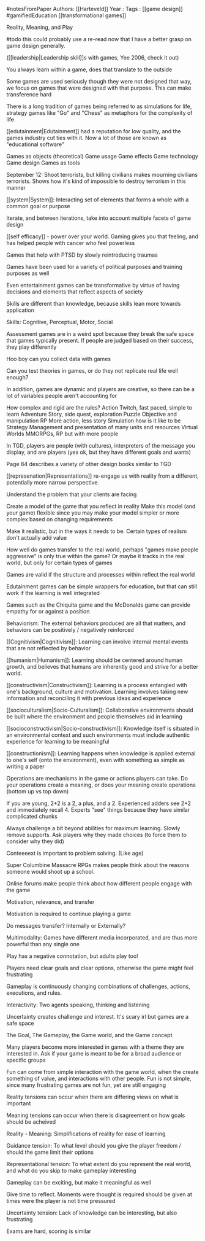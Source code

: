 #notesFromPaper
Authors: [[Harteveld]]
Year   :
Tags   : [[game design]] #gamifiedEducation [[transformational games]]

Reality, Meaning, and Play

#todo this could probably use a re-read now that I have a better grasp on game design generally.

([[leadership|Leadership skill]]s with games, Yee 2006, check it out)

You always learn within a game, does that translate to the outside

Some games are used seriously though they were not designed that way, we focus on games that were designed with that purpose. This can make transference hard

There is a long tradition of games being referred to as simulations for life, strategy games like "Go" and "Chess" as metaphors for the complexity of life

[[edutainment|Edutainment]] had a reputation for low quality, and the games industry cut ties with it. Now a lot of those are known as "educational software"

Games as objects (theoretical)
Game usage
Game effects
Game technology
Game design
Games as tools

September 12: Shoot terrorists, but killing civilians makes mourning civilians terrorists. Shows how it's kind of impossible to destroy terrorism in this manner

[[system|System]]: Interacting set of elements that forms a whole with a common goal or purpose

Iterate, and between iterations, take into account multiple facets of game design

[[self efficacy]] - power over your world. Gaming gives you that feeling, and has helped people with cancer who feel powerless

Games that help with PTSD by slowly reintroducing traumas

Games have been used for a variety of political purposes
and training purposes as well

Even entertainment games can be transformative by virtue of having decisions and elements that reflect aspects of society

Skills are different than knowledge, because skills lean more towards application

Skills: Cognitive, Perceptual, Motor, Social

Assessment games are in a weird spot because they break the safe space that games typically present. If people are judged based on their success, they play differently

Hoo boy can you collect data with games

Can you test theories in games, or do they not replicate real life well enough?

In addition, games are dynamic and players are creative, so there can be a lot of variables people aren't accounting for

How complex and rigid are the rules?
Action
  Twitch, fast paced, simple to learn
Adventure
  Story, side quest, exploration
Puzzle
  Objective and manipulation
RP
  More action, less story
Simulation
  how is it like to be <thing that exists in the real world>
Strategy
  Management and presentation of many units and resources
Virtual Worlds
  MMORPGs, RP but with more people

In TGD, players are people (with cultures), interpreters of the message you display, and are players (yes ok, but they have different goals and wants)

Page 84 describes a variety of other design books similar to TGD

[[represenation|Representations]] re-engage us with reality from a different, potentially more narrow perspective.

Understand the problem that your clients are facing

Create a model of the game that you reflect in reality
Make this model (and your game) flexible since you may make your model simpler or more complex based on changing requirements

Make it realistic, but in the ways it needs to be. Certain types of realism don't actually add value

How well do games transfer to the real world, perhaps "games make people aggressive" is only true within the game? Or maybe it tracks in the real world, but only for certain types of games

Games are valid if the structure and processes within reflect the real world

Edutainment games can be simple wrappers for education, but that can still work if the learning is well integrated

Games such as the Chiquita game and the McDonalds game can provide empathy for or against a position

Behaviorism: The external behaviors produced are all that matters, and behaviors can be positively / negatively reinforced

[[Cognitivism|Cognitivism]]: Learning can involve internal mental events that are not reflected by behavior

[[humanism|Humanism]]: Learning should be centered around human growth, and believes that humans are inherently good and strive for a better world.

[[constructivism|Constructivism]]: Learning is a process entangled with one's background, culture and motivation. Learning involves taking new information and reconciling it with previous ideas and experience

[[socioculturalism|Socio-Culturalism]]: Collaborative environments should be built where the environment and people themselves aid in learning

[[socioconstructivism|Socio-constructivism]]: Knowledge itself is situated in an environmental context and such environments must include authentic experience for learning to be meaningful

[[constructionism]]: Learning happens when knowledge is applied external to one's self (onto the environment), even with something as simple as writing a paper

Operations are mechanisms in the game or actions players can take. Do your operations create a meaning, or does your meaning create operations (bottom up vs top down)

If you are young, 2+2 is a 2, a plus, and a 2. Experienced adders see 2+2 and immediately recall 4. Experts "see" things because they have similar complicated chunks

Always challenge a bit beyond abilities for maximum learning. Slowly remove supports. Ask players why they made choices (to force them to consider why they did)

Conteeeext is important to problem solving. (Like age)

Super Columbine Massacre RPGs makes people think about the reasons someone would shoot up a school.

Online forums make people think about how different people engage with the game

Motivation, relevance, and transfer

Motivation is required to continue playing a game

Do messages transfer? Internally or Externally?

Multimodality: Games have different media incorporated, and are thus more powerful than any single one

Play has a negative connotation, but adults play too!

Players need clear goals and clear options, otherwise the game might feel frustrating

Gameplay is continuously changing combinations of challenges, actions, executions, and rules.

Interactivity: Two agents speaking, thinking and listening

Uncertainty creates challenge and interest. It's scary irl but games are a safe space

The Goal, The Gameplay, the Game world, and the Game concept

Many players become more interested in games with a theme they are interested in. Ask if your game is meant to be for a broad audience or specific groups

Fun can come from simple interaction with the game world, when the create something of value, and interactions with other people. Fun is not simple, since many frustrating games are not fun, yet are still engaging

Reality tensions can occur when there are differing views on what is important

Meaning tensions can occur when there is disagreement on how goals should be acheived 

Reality - Meaning: Simplifications of reality for ease of learning

Guidance tension: To what level should you give the player freedom / should the game limit their options

Representational tension: To what extent do you represent the real world, and what do you skip to make gameplay interesting

Gameplay can be exciting, but make it meaningful as well

Give time to reflect. Moments were thought is required should be given at times were the player is not time pressured

Uncertainty tension: Lack of knowledge can be interesting, but also frustrating

Exams are hard, scoring is similar


